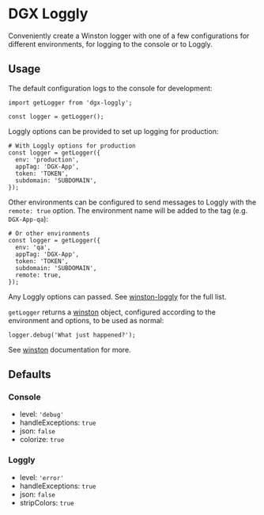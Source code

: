 # DGX Loggly

Conveniently create a Winston logger with one of a few configurations for different environments, for logging to the console or to Loggly.

## Usage

The default configuration logs to the console for development:

    import getLogger from 'dgx-loggly';

	const logger = getLogger();

Loggly options can be provided to set up logging for production:

    # With Loggly options for production
	const logger = getLogger({
	  env: 'production',
	  appTag: 'DGX-App',
	  token: 'TOKEN',
	  subdomain: 'SUBDOMAIN',
	});

Other environments can be configured to send messages to Loggly with the
`remote: true` option. The environment name will be added to the tag
(e.g. `DGX-App-qa`):

    # Or other environments 
	const logger = getLogger({
	  env: 'qa',
	  appTag: 'DGX-App',
	  token: 'TOKEN',
	  subdomain: 'SUBDOMAIN',
	  remote: true,
    });

Any Loggly options can passed. See
[winston-loggly](https://github.com/winstonjs/winston-loggly) for the full list.

`getLogger` returns a [winston](https://github.com/winstonjs/winston) object, configured according to the environment and options, to be used as normal:

	logger.debug('What just happened?');

See [winston](https://github.com/winstonjs/winston) documentation for more.

## Defaults

### Console

* level: `'debug'`
* handleExceptions: `true`
* json: `false`
* colorize: `true`

### Loggly

* level: `'error'`
* handleExceptions: `true`
* json: `false`
* stripColors: `true`


